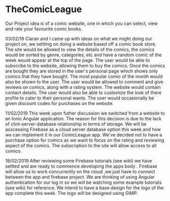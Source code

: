 
# TheComicLeague
Our Project idea is of a comic website, one in which you can select, view and rate your favourite comic books.

03/02/19
Ciaran and I came up with ideas on what we might doing our project on, we settling on doing a website based off a comic book store. The site would be allowed to view the details of the comics, the comics would be sorted by genre, categories, etc and have a random comic of the week would appear at the top of the page. The user would be able to subscribe to the website, allowing them to buy the comics. Once the comics are bought they are stored in the user's personal page which shows only comics that they have bought. The most popular comic of the month would also be shown to the user. The user would be allowed to comment and give reviews on comics, along with a rating system. The website would contain contact details. The user would also be able to customize the look of there profile to cater to their personal wants. The user would occasionally be given discount codes for purchases on the website.

11/02/2019
This week upon futher discussion we switched from a website to an Ionic Angular application. 
The reason for this decision is due to the lack of clint-server-database relationship in terms of storage. 
We will be asscessing Firebase as a cloud server database option this week and how we can implement it in our ComicLeague app.
We've decided not to have a purchase option for comics as we want to focus on the rating and reviewing aspect of the comics. The subscription to the site will allow access to all comics.

18/02/2019
After reviewing some Firebase tutorials (see wiki) we have settled and are ready to commence developing  the apps body . Firebase will allow us to work concurrently on the cloud ,we just have to connect between the app and firebase project. We are thinking of using Angular authentication for our log in so we will be watching some example tutorials (see wiki) for reference.
We intend to have a base design for the logo of the app complete this week. The logo will be designed using GIMP. 
